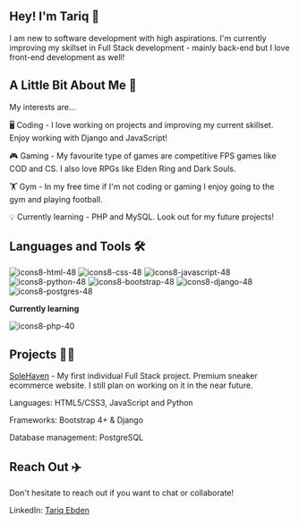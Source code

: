 ##  Hey! I'm Tariq 👋

I am new to software development with high aspirations. I'm currently improving my skillset in Full Stack development - mainly back-end but I love front-end development as well!

## A Little Bit About Me 👀
My interests are...

🖥️ Coding - I love working on projects and improving my current skillset. Enjoy working with Django and JavaScript!

🎮 Gaming - My favourite type of games are competitive FPS games like COD and CS. I also love RPGs like Elden Ring and Dark Souls.

🏋️ Gym - In my free time if I'm not coding or gaming I enjoy going to the gym and playing football.

💡 Currently learning - PHP and MySQL. Look out for my future projects!

## Languages and Tools 🛠️
![icons8-html-48](https://github.com/Tariq-845/Tariq-845/assets/145040578/9f995c1b-8df4-4db0-bea1-c1efa369a536)
![icons8-css-48](https://github.com/Tariq-845/Tariq-845/assets/145040578/66fa39aa-819e-4283-94de-8fd42e911c46)
![icons8-javascript-48](https://github.com/Tariq-845/Tariq-845/assets/145040578/cb369330-135d-42aa-93df-75241a153df1)
![icons8-python-48](https://github.com/Tariq-845/Tariq-845/assets/145040578/02afb9c6-6bc4-4a6f-9d08-271ac045b8fc)
![icons8-bootstrap-48](https://github.com/Tariq-845/Tariq-845/assets/145040578/77c6be28-5bb3-459d-b26a-55901677c6bf)
![icons8-django-48](https://github.com/Tariq-845/Tariq-845/assets/145040578/7d47da92-5b63-4b5d-bee9-a852719414a7)
![icons8-postgres-48](https://github.com/Tariq-845/Tariq-845/assets/145040578/8c06cd48-0bbb-45b3-959b-358d4fe85dac)

**Currently learning**

![icons8-php-40](https://github.com/Tariq-845/Tariq-845/assets/145040578/9eb7d3a7-d3e5-4ea8-9530-3834e69e9a45)


## Projects 👨‍💻
[SoleHaven](https://github.com/Tariq-845/SoleHaven) - My first individual Full Stack project. Premium sneaker ecommerce website. I still plan on working on it in the near future.

Languages: HTML5/CSS3, JavaScript and Python

Frameworks: Bootstrap 4+ & Django

Database management: PostgreSQL

## Reach Out ✈️
Don't hesitate to reach out if you want to chat or collaborate!

LinkedIn: [Tariq Ebden](https://www.linkedin.com/in/tariq-ebden-6180b92a7/)
<!--
**Tariq-845/Tariq-845** is a ✨ _special_ ✨ repository because its `README.md` (this file) appears on your GitHub profile.

Here are some ideas to get you started:

- 🔭 I’m currently working on ...
- 🌱 I’m currently learning ...
- 👯 I’m looking to collaborate on ...
- 🤔 I’m looking for help with ...
- 💬 Ask me about ...
- 📫 How to reach me: ...
- 😄 Pronouns: ...
- ⚡ Fun fact: ...
-->
